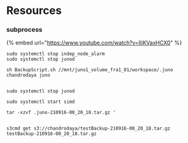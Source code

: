 # Resources

### subprocess

{% embed url="https://www.youtube.com/watch?v=IIiKVaxHCX0" %}



```text
sudo systemctl stop indep_node_alarm 
sudo systemctl stop junod 

sh BackupScript.sh //mnt/juno1_volume_fra1_01/workspace/.juno chandrodaya juno


sudo systemctl stop junod

sudo systemctl start simd

tar -xzvf .juno-210916-00_20_18.tar.gz '


s3cmd get s3://chandrodaya/testBackup-210916-00_20_18.tar.gz testBackup-210916-00_20_18.tar.gz
```

